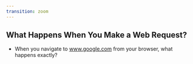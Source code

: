 ```yaml
---
transition: zoom
---
```


## What Happens When You Make a Web Request?

- When you navigate to www.google.com from your browser, what happens exactly?